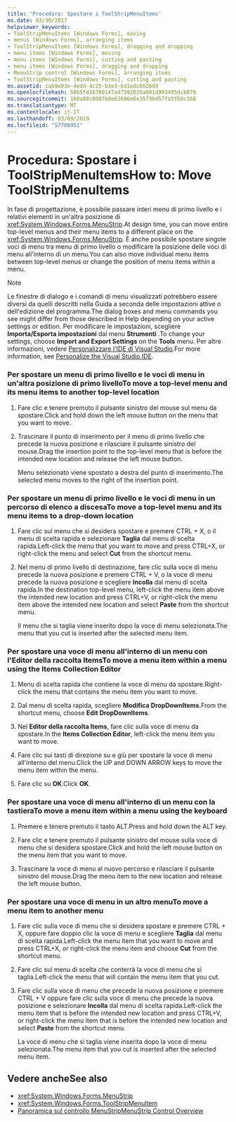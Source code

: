 ```yaml
---
title: 'Procedura: Spostare i ToolStripMenuItems'
ms.date: 03/30/2017
helpviewer_keywords:
- ToolStripMenuItems [Windows Forms], moving
- menus [Windows Forms], arranging items
- ToolStripMenuItems [Windows Forms], dragging and dropping
- menu items [Windows Forms], moving
- menu items [Windows Forms], cutting and pasting
- menu items [Windows Forms], dragging and dropping
- MenuStrip control [Windows Forms], arranging items
- ToolStripMenuItems [Windows Forms], cutting and pasting
ms.assetid: cab9e03e-4edd-4c25-b3e3-bd1edc602bd9
ms.openlocfilehash: 50b5fd16780147ad7592035a901d993495dcb878
ms.sourcegitcommit: 160a88c8087b0e63606e6e35f9bd57fa5f69c168
ms.translationtype: MT
ms.contentlocale: it-IT
ms.lasthandoff: 03/09/2019
ms.locfileid: "57708951"
---
```

# <a name="how-to-move-toolstripmenuitems"></a><span data-ttu-id="c6800-102">Procedura: Spostare i ToolStripMenuItems</span><span class="sxs-lookup"><span data-stu-id="c6800-102">How to: Move ToolStripMenuItems</span></span>
<span data-ttu-id="c6800-103">In fase di progettazione, è possibile passare interi menu di primo livello e i relativi elementi in un'altra posizione di <xref:System.Windows.Forms.MenuStrip>.</span><span class="sxs-lookup"><span data-stu-id="c6800-103">At design time, you can move entire top-level menus and their menu items to a different place on the <xref:System.Windows.Forms.MenuStrip>.</span></span> <span data-ttu-id="c6800-104">È anche possibile spostare singole voci di menu tra menu di primo livello o modificare la posizione delle voci di menu all'interno di un menu.</span><span class="sxs-lookup"><span data-stu-id="c6800-104">You can also move individual menu items between top-level menus or change the position of menu items within a menu.</span></span>  
  
> [!NOTE]
>  <span data-ttu-id="c6800-105">Le finestre di dialogo e i comandi di menu visualizzati potrebbero essere diversi da quelli descritti nella Guida a seconda delle impostazioni attive o dell'edizione del programma.</span><span class="sxs-lookup"><span data-stu-id="c6800-105">The dialog boxes and menu commands you see might differ from those described in Help depending on your active settings or edition.</span></span> <span data-ttu-id="c6800-106">Per modificare le impostazioni, scegliere **Importa/Esporta impostazioni** dal menu **Strumenti** .</span><span class="sxs-lookup"><span data-stu-id="c6800-106">To change your settings, choose **Import and Export Settings** on the **Tools** menu.</span></span> <span data-ttu-id="c6800-107">Per altre informazioni, vedere [Personalizzare l'IDE di Visual Studio](/visualstudio/ide/personalizing-the-visual-studio-ide).</span><span class="sxs-lookup"><span data-stu-id="c6800-107">For more information, see [Personalize the Visual Studio IDE](/visualstudio/ide/personalizing-the-visual-studio-ide).</span></span>  
  
### <a name="to-move-a-top-level-menu-and-its-menu-items-to-another-top-level-location"></a><span data-ttu-id="c6800-108">Per spostare un menu di primo livello e le voci di menu in un'altra posizione di primo livello</span><span class="sxs-lookup"><span data-stu-id="c6800-108">To move a top-level menu and its menu items to another top-level location</span></span>  
  
1.  <span data-ttu-id="c6800-109">Fare clic e tenere premuto il pulsante sinistro del mouse sul menu da spostare.</span><span class="sxs-lookup"><span data-stu-id="c6800-109">Click and hold down the left mouse button on the menu that you want to move.</span></span>  
  
2.  <span data-ttu-id="c6800-110">Trascinare il punto di inserimento per il menu di primo livello che precede la nuova posizione e rilasciare il pulsante sinistro del mouse.</span><span class="sxs-lookup"><span data-stu-id="c6800-110">Drag the insertion point to the top-level menu that is before the intended new location and release the left mouse button.</span></span>  
  
     <span data-ttu-id="c6800-111">Menu selezionato viene spostato a destra del punto di inserimento.</span><span class="sxs-lookup"><span data-stu-id="c6800-111">The selected menu moves to the right of the insertion point.</span></span>  
  
### <a name="to-move-a-top-level-menu-and-its-menu-items-to-a-drop-down-location"></a><span data-ttu-id="c6800-112">Per spostare un menu di primo livello e le voci di menu in un percorso di elenco a discesa</span><span class="sxs-lookup"><span data-stu-id="c6800-112">To move a top-level menu and its menu items to a drop-down location</span></span>  
  
1.  <span data-ttu-id="c6800-113">Fare clic sul menu che si desidera spostare e premere CTRL + X, o il menu di scelta rapida e selezionare **Taglia** dal menu di scelta rapida.</span><span class="sxs-lookup"><span data-stu-id="c6800-113">Left-click the menu that you want to move and press CTRL+X, or right-click the menu and select **Cut** from the shortcut menu.</span></span>  
  
2.  <span data-ttu-id="c6800-114">Nel menu di primo livello di destinazione, fare clic sulla voce di menu precede la nuova posizione e premere CTRL + V, o la voce di menu precede la nuova posizione e scegliere **Incolla** dal menu di scelta rapida.</span><span class="sxs-lookup"><span data-stu-id="c6800-114">In the destination top-level menu, left-click the menu item above the intended new location and press CTRL+V, or right-click the menu item above the intended new location and select **Paste** from the shortcut menu.</span></span>  
  
     <span data-ttu-id="c6800-115">Il menu che si taglia viene inserito dopo la voce di menu selezionata.</span><span class="sxs-lookup"><span data-stu-id="c6800-115">The menu that you cut is inserted after the selected menu item.</span></span>  
  
### <a name="to-move-a-menu-item-within-a-menu-using-the-items-collection-editor"></a><span data-ttu-id="c6800-116">Per spostare una voce di menu all'interno di un menu con l'Editor della raccolta Items</span><span class="sxs-lookup"><span data-stu-id="c6800-116">To move a menu item within a menu using the Items Collection Editor</span></span>  
  
1.  <span data-ttu-id="c6800-117">Menu di scelta rapida che contiene la voce di menu da spostare.</span><span class="sxs-lookup"><span data-stu-id="c6800-117">Right-click the menu that contains the menu item you want to move.</span></span>  
  
2.  <span data-ttu-id="c6800-118">Dal menu di scelta rapida, scegliere **Modifica DropDownItems**.</span><span class="sxs-lookup"><span data-stu-id="c6800-118">From the shortcut menu, choose **Edit DropDownItems**.</span></span>  
  
3.  <span data-ttu-id="c6800-119">Nel **Editor della raccolta Items**, fare clic sulla voce di menu da spostare.</span><span class="sxs-lookup"><span data-stu-id="c6800-119">In the **Items Collection Editor**, left-click the menu item you want to move.</span></span>  
  
4.  <span data-ttu-id="c6800-120">Fare clic sui tasti di direzione su e giù per spostare la voce di menu all'interno del menu.</span><span class="sxs-lookup"><span data-stu-id="c6800-120">Click the UP and DOWN ARROW keys to move the menu item within the menu.</span></span>  
  
5.  <span data-ttu-id="c6800-121">Fare clic su **OK**.</span><span class="sxs-lookup"><span data-stu-id="c6800-121">Click **OK**.</span></span>  
  
### <a name="to-move-a-menu-item-within-a-menu-using-the-keyboard"></a><span data-ttu-id="c6800-122">Per spostare una voce di menu all'interno di un menu con la tastiera</span><span class="sxs-lookup"><span data-stu-id="c6800-122">To move a menu item within a menu using the keyboard</span></span>  
  
1.  <span data-ttu-id="c6800-123">Premere e tenere premuto il tasto ALT.</span><span class="sxs-lookup"><span data-stu-id="c6800-123">Press and hold down the ALT key.</span></span>  
  
2.  <span data-ttu-id="c6800-124">Fare clic e tenere premuto il pulsante sinistro del mouse sulla voce di menu che si desidera spostare.</span><span class="sxs-lookup"><span data-stu-id="c6800-124">Click and hold the left mouse button on the menu item that you want to move.</span></span>  
  
3.  <span data-ttu-id="c6800-125">Trascinare la voce di menu al nuovo percorso e rilasciare il pulsante sinistro del mouse.</span><span class="sxs-lookup"><span data-stu-id="c6800-125">Drag the menu item to the new location and release the left mouse button.</span></span>  
  
### <a name="to-move-a-menu-item-to-another-menu"></a><span data-ttu-id="c6800-126">Per spostare una voce di menu in un altro menu</span><span class="sxs-lookup"><span data-stu-id="c6800-126">To move a menu item to another menu</span></span>  
  
1.  <span data-ttu-id="c6800-127">Fare clic sulla voce di menu che si desidera spostare e premere CTRL + X, oppure fare doppio clic la voce di menu e scegliere **Taglia** dal menu di scelta rapida.</span><span class="sxs-lookup"><span data-stu-id="c6800-127">Left-click the menu item that you want to move and press CTRL+X, or right-click the menu item and choose **Cut** from the shortcut menu.</span></span>  
  
2.  <span data-ttu-id="c6800-128">Fare clic sul menu di scelta che conterrà la voce di menu che si taglia.</span><span class="sxs-lookup"><span data-stu-id="c6800-128">Left-click the menu that will contain the menu item that you cut.</span></span>  
  
3.  <span data-ttu-id="c6800-129">Fare clic sulla voce di menu che precede la nuova posizione e premere CTRL + V oppure fare clic sulla voce di menu che precede la nuova posizione e selezionare **Incolla** dal menu di scelta rapida.</span><span class="sxs-lookup"><span data-stu-id="c6800-129">Left-click the menu item that is before the intended new location and press CTRL+V, or right-click the menu item that is before the intended new location and select **Paste** from the shortcut menu.</span></span>  
  
     <span data-ttu-id="c6800-130">La voce di menu che si taglia viene inserita dopo la voce di menu selezionata.</span><span class="sxs-lookup"><span data-stu-id="c6800-130">The menu item that you cut is inserted after the selected menu item.</span></span>  
  
## <a name="see-also"></a><span data-ttu-id="c6800-131">Vedere anche</span><span class="sxs-lookup"><span data-stu-id="c6800-131">See also</span></span>
- <xref:System.Windows.Forms.MenuStrip>
- <xref:System.Windows.Forms.ToolStripMenuItem>
- [<span data-ttu-id="c6800-132">Panoramica sul controllo MenuStrip</span><span class="sxs-lookup"><span data-stu-id="c6800-132">MenuStrip Control Overview</span></span>](menustrip-control-overview-windows-forms.md)
